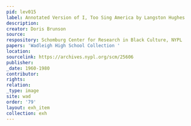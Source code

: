 ```yaml
---
pid: lev015
label: Annotated Version of I, Too Sing America by Langston Hughes
description:
creator: Doris Brunson
source:
respository: Schomburg Center for Research in Black Culture, NYPL
papers: 'Wadleigh High School Collection '
location:
sourcelink: https://archives.nypl.org/scm/25606
publisher:
_date: 1960-1980
contributor:
rights:
relation:
_type: image
site: wad
order: '79'
layout: exh_item
collection: exh
---
```


